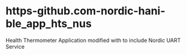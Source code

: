 # https-github.com-nordic-hani-ble_app_hts_nus
Health Thermometer Application modified with to include Nordic UART Service
